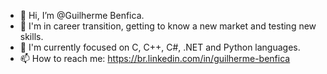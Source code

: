 - 👋 Hi, I’m @Guilherme Benfica.
- 👀 I'm in career transition, getting to know a new market and testing new skills.
- 🌱  I'm currently focused on C, C++, C#, .NET and Python languages.
- 📫 How to reach me:    https://br.linkedin.com/in/guilherme-benfica        
<!---
Guilherme-Benfica/Guilherme-Benfica is a ✨ special ✨ repository because its `README.md` (this file) appears on your GitHub profile.
You can click the Preview link to take a look at your changes
--->
